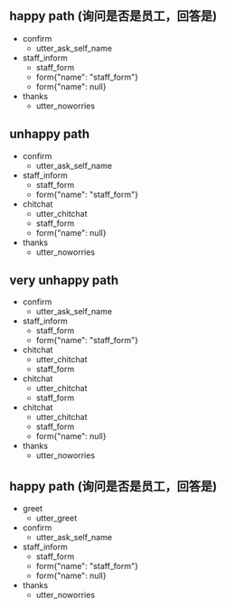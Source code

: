 ## happy path (询问是否是员工，回答是)
* confirm
    - utter_ask_self_name
* staff_inform
    - staff_form
    - form{"name": "staff_form"}
    - form{"name": null}
* thanks
    - utter_noworries
 
## unhappy path
* confirm
    - utter_ask_self_name
* staff_inform
    - staff_form
    - form{"name": "staff_form"}
* chitchat
    - utter_chitchat
    - staff_form
    - form{"name": null}
* thanks
    - utter_noworries
    
## very unhappy path 
* confirm
    - utter_ask_self_name
* staff_inform
    - staff_form
    - form{"name": "staff_form"}
* chitchat
    - utter_chitchat
    - staff_form
* chitchat
    - utter_chitchat
    - staff_form
* chitchat
    - utter_chitchat
    - staff_form
    - form{"name": null}
* thanks
    - utter_noworries
    
## happy path (询问是否是员工，回答是)
* greet
    - utter_greet
* confirm
    - utter_ask_self_name
* staff_inform
    - staff_form
    - form{"name": "staff_form"}
    - form{"name": null}
* thanks
    - utter_noworries
 